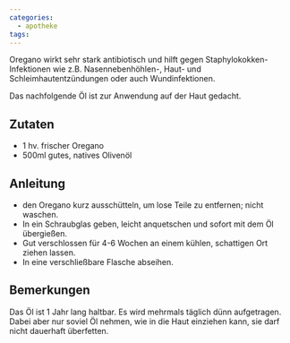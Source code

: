 ```yaml
---
categories:
  - apotheke
tags:
---
```


Oregano wirkt sehr stark antibiotisch und hilft gegen Staphylokokken-Infektionen wie z.B. Nasennebenhöhlen-, Haut- und Schleimhautentzündungen oder auch Wundinfektionen.

Das nachfolgende Öl ist zur Anwendung auf der Haut gedacht.

## Zutaten
* 1 hv. frischer Oregano
* 500ml gutes, natives Olivenöl 

## Anleitung
* den Oregano kurz ausschütteln, um lose Teile zu entfernen; nicht waschen.
* In ein Schraubglas geben, leicht anquetschen und sofort mit dem Öl übergießen.
* Gut verschlossen für 4-6 Wochen an einem kühlen, schattigen Ort ziehen lassen.
* In eine verschließbare Flasche abseihen.

## Bemerkungen
Das Öl ist 1 Jahr lang haltbar. Es wird mehrmals täglich dünn aufgetragen. Dabei aber nur soviel Öl nehmen, wie in die Haut einziehen kann, sie darf nicht dauerhaft überfetten.
<!--stackedit_data:
eyJoaXN0b3J5IjpbODkzNTI2ODI1XX0=
-->